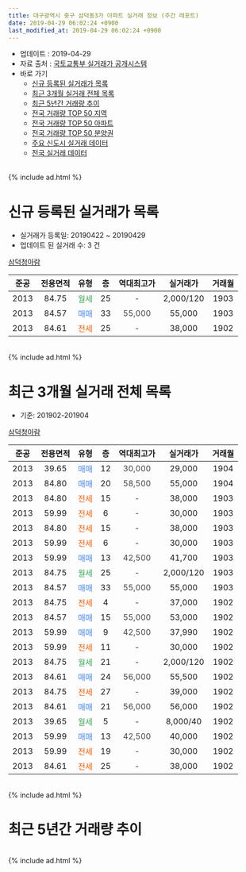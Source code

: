 ```yaml
---
title: 대구광역시 중구 삼덕동3가 아파트 실거래 정보 (주간 레포트)
date: 2019-04-29 06:02:24 +0900
last_modified_at: 2019-04-29 06:02:24 +0900
---
```


* 업데이트 : 2019-04-29
* 자료 출처 : [국토교통부 실거래가 공개시스템](http://rt.molit.go.kr)
* 바로 가기
    * [신규 등록된 실거래가 목록](#신규-등록된-실거래가-목록)
    * [최근 3개월 실거래 전체 목록](#최근-3개월-실거래-전체-목록)
    * [최근 5년간 거래량 추이](#최근-5년간-거래량-추이)
    * [전국 거래량 TOP 50 지역](https://inasie.github.io/apt-trade-info/최근-3개월-전국에서-가장-거래가-많이-발생한-지역)
    * [전국 거래량 TOP 50 아파트](https://inasie.github.io/apt-trade-info/최근-3개월-전국에서-가장-거래가-많이-발생한-아파트)
    * [전국 거래량 TOP 50 분양권](https://inasie.github.io/apt-trade-info/최근-3개월-전국에서-가장-거래가-많이-발생한-분양권)
    * [주요 신도시 실거래 데이터](https://inasie.github.io/apt-trade-info/주요-신도시)
    * [전국 실거래 데이터](https://inasie.github.io/apt-trade-info/전국)
<br>
{% include ad.html %}
<br>

# 신규 등록된 실거래가 목록
* 실거래가 등록일: 20190422 ~ 20190429
* 업데이트 된 실거래 수: 3 건


[삼덕청아람](https://search.naver.com/search.naver?query=%EB%8C%80%EA%B5%AC%EA%B4%91%EC%97%AD%EC%8B%9C+%EC%A4%91%EA%B5%AC+%EC%82%BC%EB%8D%95%EB%8F%993%EA%B0%80+%EC%82%BC%EB%8D%95%EC%B2%AD%EC%95%84%EB%9E%8C)

|준공|전용면적|유형|층|역대최고가|실거래가|거래월|
|:---:|:---:|:---:|:---:|:---:|:---:|:---:|
|2013|84.75|<span style="color:#34a853">월세</span>|25|<span style="color:#444444">-</span>|2,000/120|1903|
|2013|84.57|<span style="color:#4285f3">매매</span>|33|<span style="color:#444444">55,000</span>|55,000|1903|
|2013|84.61|<span style="color:#ff5a00">전세</span>|25|<span style="color:#444444">-</span>|38,000|1902|


<br>
{% include ad.html %}
<br>

# 최근 3개월 실거래 전체 목록
* 기준: 201902-201904


[삼덕청아람](https://search.naver.com/search.naver?query=%EB%8C%80%EA%B5%AC%EA%B4%91%EC%97%AD%EC%8B%9C+%EC%A4%91%EA%B5%AC+%EC%82%BC%EB%8D%95%EB%8F%993%EA%B0%80+%EC%82%BC%EB%8D%95%EC%B2%AD%EC%95%84%EB%9E%8C)

|준공|전용면적|유형|층|역대최고가|실거래가|거래월|
|:---:|:---:|:---:|:---:|:---:|:---:|:---:|
|2013|39.65|<span style="color:#4285f3">매매</span>|12|<span style="color:#444444">30,000</span>|29,000|1904|
|2013|84.80|<span style="color:#4285f3">매매</span>|20|<span style="color:#444444">58,500</span>|55,000|1904|
|2013|84.80|<span style="color:#ff5a00">전세</span>|15|<span style="color:#444444">-</span>|38,000|1903|
|2013|59.99|<span style="color:#ff5a00">전세</span>|6|<span style="color:#444444">-</span>|30,000|1903|
|2013|84.80|<span style="color:#ff5a00">전세</span>|15|<span style="color:#444444">-</span>|38,000|1903|
|2013|59.99|<span style="color:#ff5a00">전세</span>|6|<span style="color:#444444">-</span>|30,000|1903|
|2013|59.99|<span style="color:#4285f3">매매</span>|13|<span style="color:#444444">42,500</span>|41,700|1903|
|2013|84.75|<span style="color:#34a853">월세</span>|25|<span style="color:#444444">-</span>|2,000/120|1903|
|2013|84.57|<span style="color:#4285f3">매매</span>|33|<span style="color:#444444">55,000</span>|55,000|1903|
|2013|84.75|<span style="color:#ff5a00">전세</span>|4|<span style="color:#444444">-</span>|37,000|1902|
|2013|84.57|<span style="color:#4285f3">매매</span>|15|<span style="color:#444444">55,000</span>|53,000|1902|
|2013|59.99|<span style="color:#4285f3">매매</span>|9|<span style="color:#444444">42,500</span>|37,990|1902|
|2013|59.99|<span style="color:#ff5a00">전세</span>|11|<span style="color:#444444">-</span>|30,000|1902|
|2013|84.75|<span style="color:#34a853">월세</span>|21|<span style="color:#444444">-</span>|2,000/120|1902|
|2013|84.61|<span style="color:#4285f3">매매</span>|24|<span style="color:#444444">56,000</span>|55,500|1902|
|2013|84.75|<span style="color:#ff5a00">전세</span>|27|<span style="color:#444444">-</span>|39,000|1902|
|2013|84.61|<span style="color:#4285f3">매매</span>|21|<span style="color:#444444">56,000</span>|56,000|1902|
|2013|39.65|<span style="color:#34a853">월세</span>|5|<span style="color:#444444">-</span>|8,000/40|1902|
|2013|59.99|<span style="color:#4285f3">매매</span>|13|<span style="color:#444444">42,500</span>|40,000|1902|
|2013|59.99|<span style="color:#ff5a00">전세</span>|19|<span style="color:#444444">-</span>|30,000|1902|
|2013|84.61|<span style="color:#ff5a00">전세</span>|25|<span style="color:#444444">-</span>|38,000|1902|


<br>
{% include ad.html %}
<br>

# 최근 5년간 거래량 추이


<div style="width:100%;">
    <canvas id="deal_progress" height="200"></canvas>
</div>

<script>
new Chart(document.getElementById("deal_progress"), {
    type: 'line',
    data: {
        labels: ['201404','201405','201406','201407','201408','201409','201410','201411','201412','201501','201502','201503','201504','201505','201506','201507','201508','201509','201510','201511','201512','201601','201602','201603','201604','201605','201606','201607','201608','201609','201610','201611','201612','201701','201702','201703','201704','201705','201706','201707','201708','201709','201710','201711','201712','201801','201802','201803','201804','201805','201806','201807','201808','201809','201810','201811','201812','201901','201902','201903','201904'],
        datasets: [{
            label: '매매',
            pointRadius: 1,
            data: [1, 0, 0, 0, 4, 2, 4, 3, 3, 3, 3, 6, 5, 5, 3, 4, 2, 2, 0, 0, 1, 0, 1, 5, 4, 1, 3, 2, 1, 3, 1, 5, 1, 1, 4, 2, 3, 4, 2, 3, 2, 3, 4, 6, 6, 9, 15, 7, 1, 5, 6, 3, 8, 6, 4, 5, 3, 2, 5, 2, 2],
            borderColor: "rgba(255, 201, 14, 1)",
            backgroundColor: "rgba(255, 201, 14, 0.5)",
            fill: false,
            lineTension: 0
        },{
            label: '전월세',
            pointRadius: 1,
            data: [2, 0, 0, 1, 2, 1, 1, 0, 3, 0, 4, 1, 4, 2, 1, 6, 2, 2, 1, 2, 1, 5, 8, 6, 4, 7, 3, 4, 2, 1, 1, 2, 3, 3, 2, 2, 3, 5, 2, 4, 2, 2, 2, 5, 2, 4, 5, 5, 4, 6, 5, 6, 5, 7, 4, 3, 8, 10, 7, 5, 0],
            borderColor: "rgba(0, 141, 185, 1)",
            backgroundColor: "rgba(0, 141, 185, 0.5)",
            fill: false,
            lineTension: 0
        }
        ]
    },
    options: {
        responsive: true,
        title: {
            display: false
        },
        tooltips: {
            mode: 'index',
            intersect: false
        },
        hover: {
            mode: 'nearest',
            intersect: true
        },
        scales: {
            xAxes: [{
                display: true,
                scaleLabel: {
                    display: true,
                    labelString: '년/월'
                }
            }],
            yAxes: [{
                display: true,
                ticks: {
                    suggestedMin: 0,
                },
                scaleLabel: {
                    display: true,
                    labelString: '실거래 수'
                }
            }]
        }
    }
});

</script>


<br>
{% include ad.html %}
<br>

